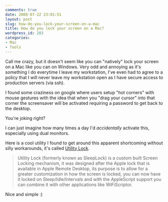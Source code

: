```yaml
---
comments: true
date: 2008-07-22 23:01:51
layout: post
slug: how-do-you-lock-your-screen-on-a-mac
title: How do you lock your screen on a Mac?
wordpress_id: 283
categories:
- Mac
- Tools
---
```


Call me crazy, but it doesn't seem like you can "natively" lock your screen on a Mac like you can on Windows. Very odd and annoying as it's something I do everytime I leave my workstation, I've even had to agree to a policy that I will never leave my workstation open as I have secure access to production servers (via ssh).

I found some craziness on google where users setup "hot corners" with mouse gestures with the idea that when you "drag your cursor" into that corner the screensaver will be activated requiring a password to get back to the desktop.

You're joking right?

I can just imagine how many times a day I'd _accidentally_ activate this, especially using dual monitors.

Here is a cool utility I found to get around this apparent shortcoming without silly workarounds, it's called [Utility Lock](http://www.macupdate.com/info.php/id/24628/utility-lock).



> Utility Lock (formerly known as SleepLock) is a custom built Screen Locking mechanism, it was designed after the Apple lock that is available in Apple Remote Desktop, its purpose is to allow for a greater customization in how the screen is locked, you can now have it locked on Sleep/Idle/Intervals and with the AppleScript support you can combine it with other applications like WiFiScriptor.



Nice and simple :)


